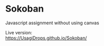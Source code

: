 # Sokoban

Javascript assignment without using canvas

Live version: <br>
https://UsagiDrops.github.io/Sokoban/
